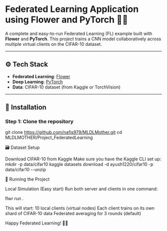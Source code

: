 # Federated Learning Application using Flower and PyTorch 🌸🔥

A complete and easy-to-run Federated Learning (FL) example built with **Flower** and **PyTorch**. This project trains a CNN model collaboratively across multiple virtual clients on the CIFAR-10 dataset.

---

## ⚙️ Tech Stack

- **Federated Learning**: [Flower](https://flower.dev/)
- **Deep Learning**: [PyTorch](https://pytorch.org/)
- **Data**: CIFAR-10 dataset (from Kaggle or TorchVision)

---

## 🔧 Installation

### Step 1: Clone the repository

git clone https://github.com/nafis979/MLDLMother.git
cd MLDLMOTHER/Project_FederatedLearning

🗃️ Dataset Setup

Download CIFAR-10 from Kaggle
Make sure you have the Kaggle CLI set up:
mkdir -p data/cifar10
kaggle datasets download -d ayush1220/cifar10 -p data/cifar10 --unzip

🚀 Running the Project

Local Simulation (Easy start)
Run both server and clients in one command:

flwr run .

This will start:
10 local clients (virtual nodes)
Each client trains on its own shard of CIFAR-10 data
Federated averaging for 3 rounds (default)

Happy Federated Learning! 🌼🔥
